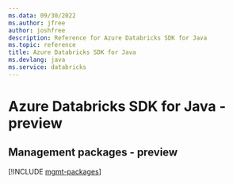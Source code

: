 ```yaml
---
ms.data: 09/30/2022
ms.author: jfree
author: joshfree
description: Reference for Azure Databricks SDK for Java
ms.topic: reference
title: Azure Databricks SDK for Java
ms.devlang: java
ms.service: databricks
---
```

# Azure Databricks SDK for Java - preview

## Management packages - preview
[!INCLUDE [mgmt-packages](databricks-mgmt-index.md)]